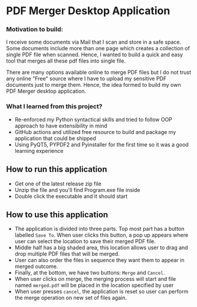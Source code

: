 # PDF Merger Desktop Application

### Motivation to build:
I receive some documents via Mail that I scan and store in a safe space. Some documents include
more than one page which creates a collection of single PDF file when scanned. Hence, I wanted to build
a quick and easy tool that merges all these pdf files into single file.

There are many options available online to merge PDF files but I do not trust any online "Free" source where
I have to upload my sensitive PDF documents just to merge them. Hence, the idea formed to build my own PDF Merger desktop application.

### What I learned from this project?
- Re-enforced my Python syntactical skills and tried to follow OOP approach to have extensibility in mind
- GitHub actions and utilized free resource to build and package my application that could be shipped
- Using PyQT5, PYPDF2 and Pyinstaller for the first time so it was a good learning experience 

## How to run this application
- Get one of the latest release zip file
- Unzip the file and you'll find Program.exe file inside
- Double click the executable and it should start

## How to use this application
- The application is divided into three parts. Top most part has a button labelled `Save To`. When user clicks this button, a pop up appears where user can select the location to save their merged PDF file.
- Middle half has a big shaded area, this location allows user to drag and drop multiple PDF files that will be merged.
- User can also order the files in sequence they want them to appear in merged outcome.
- Finally, at the bottom, we have two buttons: `Merge` and `Cancel`.
- When user clicks on merge, the merging process will start and file named `merged.pdf` will be placed in 
the location specified by user
- When user presses `cancel`, the application is reset so user can perform the merge operation on new set of files again.